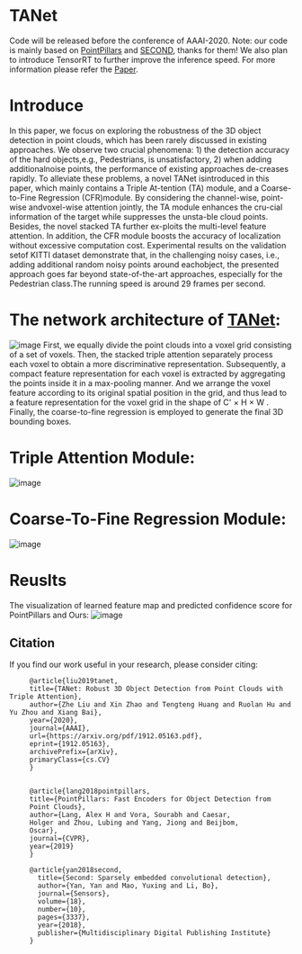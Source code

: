 # TANet

Code will be released before the conference of AAAI-2020. Note: our code is mainly based on [PointPillars](https://github.com/nutonomy/second.pytorch) and [SECOND](https://github.com/traveller59/second.pytorch), thanks for them! We also plan to introduce TensorRT to further improve the inference speed. 
For more information please refer the [Paper](https://arxiv.org/pdf/1912.05163.pdf).

# Introduce
   In  this  paper,  we  focus  on  exploring  the  robustness  of  the 3D object detection in point clouds, which has been rarely discussed  in  existing  approaches.  We  observe  two  crucial phenomena:  1)  the  detection  accuracy  of  the  hard  objects,e.g., Pedestrians, is unsatisfactory, 2) when adding additionalnoise  points,  the  performance  of  existing  approaches  de-creases rapidly. To alleviate these problems, a novel TANet isintroduced in this paper, which mainly contains a Triple At-tention (TA) module, and a Coarse-to-Fine Regression (CFR)module.  By  considering  the  channel-wise,  point-wise  andvoxel-wise attention jointly, the TA module enhances the cru-cial  information  of  the  target  while  suppresses  the  unsta-ble cloud points. Besides, the novel stacked TA further ex-ploits the multi-level feature attention. In addition, the CFR module boosts the accuracy of localization without excessive computation cost. Experimental results on the validation setof KITTI dataset demonstrate that, in the challenging noisy cases, i.e., adding additional random noisy points around eachobject, the presented approach goes far beyond state-of-the-art approaches, especially for the Pedestrian class.The running speed is around 29 frames per second.

# The network architecture of [TANet](https://arxiv.org/pdf/1912.05163.pdf): 
![image](imgs/TANet.png)
    First, we equally divide the point clouds into a voxel grid consisting of a set of voxels. Then, the stacked triple attention separately process each voxel to obtain a more discriminative representation. Subsequently, a compact feature representation for each voxel is extracted by aggregating the points inside it in a max-pooling manner. And we arrange the voxel feature according to its original spatial position in the grid, and thus lead to a feature representation for the voxel grid in the shape of C' × H × W . Finally, the coarse-to-fine regression is employed to generate the final 3D bounding boxes.

#  Triple Attention Module: 
![image](imgs/TA_Module.png)

# Coarse-To-Fine Regression Module: 
![image](imgs/Coarse-To-Fine.png)

# Reuslts

The visualization of learned feature map and predicted confidence score for PointPillars and Ours:
![image](imgs/Result_Vis.png)


## Citation
If you find our work useful in your research, please consider citing:

         @article{liu2019tanet,
         title={TANet: Robust 3D Object Detection from Point Clouds with Triple Attention},
         author={Zhe Liu and Xin Zhao and Tengteng Huang and Ruolan Hu and Yu Zhou and Xiang Bai},
         year={2020},
         journal={AAAI},
         url={https://arxiv.org/pdf/1912.05163.pdf},
         eprint={1912.05163},
         archivePrefix={arXiv},
         primaryClass={cs.CV}
         }
         
         
         @article{lang2018pointpillars,
         title={PointPillars: Fast Encoders for Object Detection from
         Point Clouds},
         author={Lang, Alex H and Vora, Sourabh and Caesar,
         Holger and Zhou, Lubing and Yang, Jiong and Beijbom,
         Oscar},
         journal={CVPR},
         year={2019}
         }
         
         @article{yan2018second,
           title={Second: Sparsely embedded convolutional detection},
           author={Yan, Yan and Mao, Yuxing and Li, Bo},
           journal={Sensors},
           volume={18},
           number={10},
           pages={3337},
           year={2018},
           publisher={Multidisciplinary Digital Publishing Institute}
         }
         
         

        
 
